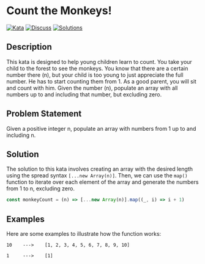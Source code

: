 # Count the Monkeys!

[![Kata](https://img.shields.io/badge/Kata-Count%20the%20Monkeys!-blue)](https://www.codewars.com/kata/56f69d9f9400f508fb000ba7)
[![Discuss](https://img.shields.io/badge/Kata-Count%20the%20Monkeys!-green)](https://www.codewars.com/kata/56f69d9f9400f508fb000ba7/discuss)
[![Solutions](https://img.shields.io/badge/Kata-Count%20the%20Monkeys!-red)](https://www.codewars.com/kata/56f69d9f9400f508fb000ba7/solutions)

## Description

This kata is designed to help young children learn to count. You take your child to the forest to see the monkeys. You know that there are a certain number there (n), but your child is too young to just appreciate the full number. He has to start counting them from 1. As a good parent, you will sit and count with him. Given the number (n), populate an array with all numbers up to and including that number, but excluding zero.

## Problem Statement

Given a positive integer n, populate an array with numbers from 1 up to and including n.

## Solution

The solution to this kata involves creating an array with the desired length using the spread syntax `[...new Array(n)]`. Then, we can use the `map()` function to iterate over each element of the array and generate the numbers from 1 to n, excluding zero.

```javascript
const monkeyCount = (n) => [...new Array(n)].map((_, i) => i + 1)
```

## Examples

Here are some examples to illustrate how the function works:

```
10    --->    [1, 2, 3, 4, 5, 6, 7, 8, 9, 10]

1     --->    [1]
```
